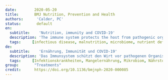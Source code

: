 ```yaml
---
date:        2020-05-20
title:       BMJ Nutrition, Prevention and Health
authors:      'Calder, PC'
status:       default
en:
  subtitle:    'Nutrition, immunity and COVID-19'
  description: 'The immune system protects the host from pathogenic organisms (bacteria, viruses, fungi, parasites). To deal with this array of threats, the immune system has evolved to include a myriad of specialised cell types, communicating molecules and functional responses. The immune system is always active, carrying out surveillance, but its activity is enhanced if an individual becomes infected. This heightened activity is accompanied by an increased rate of metabolism, requiring energy sources, substrates for biosynthesis and regulatory molecules, which are all ultimately derived from the diet. A number of vitamins (A, B6, B12, folate, C, D and E) and trace elements (zinc, copper, selenium, iron) have been demonstrated to have key roles in supporting the human immune system and reducing risk of infections. Other essential nutrients including other vitamins and trace elements, amino acids and fatty acids are also important. Each of the nutrients named above has roles in supporting antibacterial and antiviral defence, but zinc and selenium seem to be particularly important for the latter. It would seem prudent for individuals to consume sufficient amounts of essential nutrients to support their immune system to help them deal with pathogens should they become infected. The gut microbiota plays a role in educating and regulating the immune system. Gut dysbiosis is a feature of disease including many infectious diseases and has been described in COVID-19. Dietary approaches to achieve a healthy microbiota can also benefit the immune system. Severe infection of the respiratory epithelium can lead to acute respiratory distress syndrome (ARDS), characterised by excessive and damaging host inflammation, termed a cytokine storm. This is seen in cases of severe COVID-19. There is evidence from ARDS in other settings that the cytokine storm can be controlled by n-3 fatty acids, possibly through their metabolism to specialised pro-resolving mediators.'
  tags:     [infectious disease, malnutrition, microbiome, nutrient deficiencies, pulmonary disease]
de: 
  subtitle:    'Ernährung, Immunität und COVID-19'
  description: 'Das Immunsystem schützt den Wirt vor pathogenen Organismen (Bakterien, Viren, Pilze, Parasiten). Um mit dieser Vielzahl von Bedrohungen fertig zu werden, hat sich das Immunsystem mit einer Vielzahl von spezialisierten Zelltypen, kommunizierenden Molekülen und funktionellen Reaktionen entwickelt. Das Immunsystem ist immer aktiv und führt eine Überwachungsfunktion aus, aber seine Aktivität wird verstärkt, wenn ein Individuum infiziert wird. Diese erhöhte Aktivität geht mit einer gesteigerten Stoffwechselrate einher, für die Energiequellen, Substrate für die Biosynthese und regulatorische Moleküle benötigt werden, die letztlich alle aus der Nahrung stammen. Einer Reihe von Vitaminen (A, B6, B12, Folsäure, C, D und E) und Spurenelementen (Zink, Kupfer, Selen, Eisen) kommt nachweislich eine Schlüsselrolle bei der Unterstützung des menschlichen Immunsystems und der Verringerung des Infektionsrisikos zu. Andere essenzielle Nährstoffe wie andere Vitamine und Spurenelemente, Aminosäuren und Fettsäuren sind ebenfalls wichtig. Jeder der oben genannten Nährstoffe spielt eine Rolle bei der Unterstützung der antibakteriellen und antiviralen Abwehr, wobei Zink und Selen für letztere besonders wichtig zu sein scheinen. Es erscheint ratsam, dass der Einzelne ausreichende Mengen an essenziellen Nährstoffen zu sich nimmt, um sein Immunsystem zu unterstützen, damit es im Falle einer Infektion mit Krankheitserregern fertig werden kann. Die Darmmikrobiota spielt eine Rolle bei der Ausbildung und Regulierung des Immunsystems. Eine Darmdysbiose ist ein Merkmal von Krankheiten, einschließlich vieler Infektionskrankheiten, und wurde in COVID-19 beschrieben. Diätetische Ansätze zur Erreichung einer gesunden Mikrobiota können auch dem Immunsystem zugute kommen. Eine schwere Infektion des Atmungsepithels kann zu einem akuten Atemnotsyndrom (ARDS) führen, das durch eine übermäßige und schädliche Entzündung des Wirts gekennzeichnet ist, die als Zytokinsturm bezeichnet wird. Dies wird in Fällen von schwerem COVID-19 beobachtet. Es gibt Hinweise darauf, dass der Zytokinsturm durch n-3-Fettsäuren kontrolliert werden kann, möglicherweise durch deren Umwandlung in spezialisierte pro-resolvierende Mediatoren.'
  tags:     [Infektionskrankheiten, Mangelernährung, Mikrobiom, Nährstoffdefizite, Lungenerkrankung]
group:       "Treatments"
credit:      https://doi.org/10.1136/bmjnph-2020-000085
---
```

